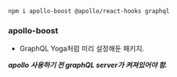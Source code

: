 
```
npm i apollo-boost @apollo/react-hooks graphql
```

### apollo-boost
- GraphQL Yoga처럼 미리 설정해둔 패키지.


***apollo 사용하기 전 graphQL server가 켜져있어야 함.***